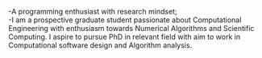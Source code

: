 -A programming enthusiast with research mindset; <br>
-I am a prospective graduate student passionate about Computational Engineering with enthusiasm
towards Numerical Algorithms and Scientific Computing. I aspire to pursue PhD in relevant field
with aim to work in Computational software design and Algorithm analysis.

